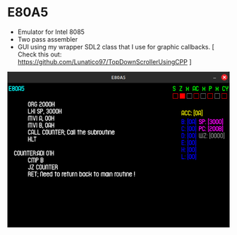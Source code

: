 # E80A5
- Emulator for Intel 8085
- Two pass assembler
- GUI using my wrapper SDL2 class that I use for graphic callbacks. 
  [ Check this out: https://github.com/Lunatico97/TopDownScrollerUsingCPP ]

![Preliminary Image](snip.png)
